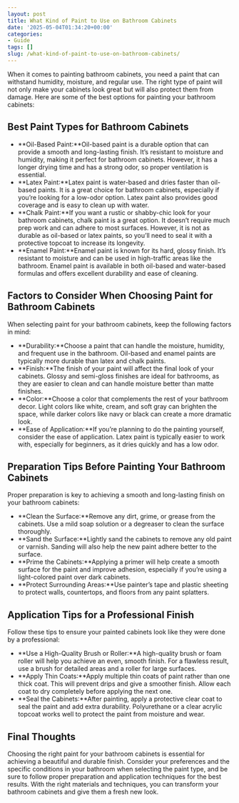 ```yaml
---
layout: post
title: What Kind of Paint to Use on Bathroom Cabinets
date: '2025-05-04T01:34:20+00:00'
categories:
- Guide
tags: []
slug: /what-kind-of-paint-to-use-on-bathroom-cabinets/
---
```


When it comes to painting bathroom cabinets, you need a paint that can withstand humidity, moisture, and regular use. The right type of paint will not only make your cabinets look great but will also protect them from damage. Here are some of the best options for painting your bathroom cabinets:
## Best Paint Types for Bathroom Cabinets
- **Oil-Based Paint:**Oil-based paint is a durable option that can provide a smooth and long-lasting finish. It’s resistant to moisture and humidity, making it perfect for bathroom cabinets. However, it has a longer drying time and has a strong odor, so proper ventilation is essential.
- **Latex Paint:**Latex paint is water-based and dries faster than oil-based paints. It is a great choice for bathroom cabinets, especially if you’re looking for a low-odor option. Latex paint also provides good coverage and is easy to clean up with water.
- **Chalk Paint:**If you want a rustic or shabby-chic look for your bathroom cabinets, chalk paint is a great option. It doesn’t require much prep work and can adhere to most surfaces. However, it is not as durable as oil-based or latex paints, so you’ll need to seal it with a protective topcoat to increase its longevity.
- **Enamel Paint:**Enamel paint is known for its hard, glossy finish. It’s resistant to moisture and can be used in high-traffic areas like the bathroom. Enamel paint is available in both oil-based and water-based formulas and offers excellent durability and ease of cleaning.
## Factors to Consider When Choosing Paint for Bathroom Cabinets
When selecting paint for your bathroom cabinets, keep the following factors in mind:
- **Durability:**Choose a paint that can handle the moisture, humidity, and frequent use in the bathroom. Oil-based and enamel paints are typically more durable than latex and chalk paints.
- **Finish:**The finish of your paint will affect the final look of your cabinets. Glossy and semi-gloss finishes are ideal for bathrooms, as they are easier to clean and can handle moisture better than matte finishes.
- **Color:**Choose a color that complements the rest of your bathroom decor. Light colors like white, cream, and soft gray can brighten the space, while darker colors like navy or black can create a more dramatic look.
- **Ease of Application:**If you’re planning to do the painting yourself, consider the ease of application. Latex paint is typically easier to work with, especially for beginners, as it dries quickly and has a low odor.
## Preparation Tips Before Painting Your Bathroom Cabinets
Proper preparation is key to achieving a smooth and long-lasting finish on your bathroom cabinets:
- **Clean the Surface:**Remove any dirt, grime, or grease from the cabinets. Use a mild soap solution or a degreaser to clean the surface thoroughly.
- **Sand the Surface:**Lightly sand the cabinets to remove any old paint or varnish. Sanding will also help the new paint adhere better to the surface.
- **Prime the Cabinets:**Applying a primer will help create a smooth surface for the paint and improve adhesion, especially if you’re using a light-colored paint over dark cabinets.
- **Protect Surrounding Areas:**Use painter’s tape and plastic sheeting to protect walls, countertops, and floors from any paint splatters.
## Application Tips for a Professional Finish
Follow these tips to ensure your painted cabinets look like they were done by a professional:
- **Use a High-Quality Brush or Roller:**A high-quality brush or foam roller will help you achieve an even, smooth finish. For a flawless result, use a brush for detailed areas and a roller for large surfaces.
- **Apply Thin Coats:**Apply multiple thin coats of paint rather than one thick coat. This will prevent drips and give a smoother finish. Allow each coat to dry completely before applying the next one.
- **Seal the Cabinets:**After painting, apply a protective clear coat to seal the paint and add extra durability. Polyurethane or a clear acrylic topcoat works well to protect the paint from moisture and wear.
## Final Thoughts
Choosing the right paint for your bathroom cabinets is essential for achieving a beautiful and durable finish. Consider your preferences and the specific conditions in your bathroom when selecting the paint type, and be sure to follow proper preparation and application techniques for the best results. With the right materials and techniques, you can transform your bathroom cabinets and give them a fresh new look.
